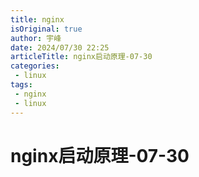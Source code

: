 ```yaml
---
title: nginx
isOriginal: true
author: 宇峰
date: 2024/07/30 22:25
articleTitle: nginx启动原理-07-30
categories:
 - linux
tags:
 - nginx
 - linux
---
```


# nginx启动原理-07-30
